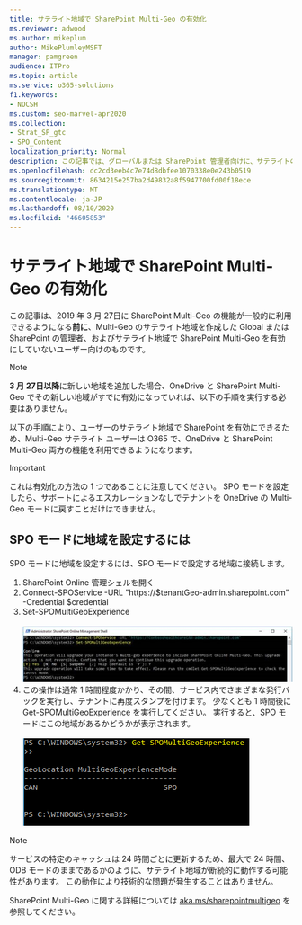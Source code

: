 ```yaml
---
title: サテライト地域で SharePoint Multi-Geo の有効化
ms.reviewer: adwood
ms.author: mikeplum
author: MikePlumleyMSFT
manager: pamgreen
audience: ITPro
ms.topic: article
ms.service: o365-solutions
f1.keywords:
- NOCSH
ms.custom: seo-marvel-apr2020
ms.collection:
- Strat_SP_gtc
- SPO_Content
localization_priority: Normal
description: この記事では、グローバルまたは SharePoint 管理者向けに、サテライトの地理的な場所で SharePoint の複数地域を有効にする方法について説明します。
ms.openlocfilehash: dc2cd3eeb4c7e74d8dbfee1070338e0e243b0519
ms.sourcegitcommit: 8634215e257ba2d49832a8f5947700fd00f18ece
ms.translationtype: MT
ms.contentlocale: ja-JP
ms.lasthandoff: 08/10/2020
ms.locfileid: "46605853"
---
```

# <a name="enabling-sharepoint-multi-geo-in-your-satellite-geo-location"></a>サテライト地域で SharePoint Multi-Geo の有効化

この記事は、2019 年 3 月 27日に SharePoint Multi-Geo の機能が一般的に利用できるようになる**前に**、Multi-Geo のサテライト地域を作成した Global または SharePoint の管理者、およびサテライト地域で SharePoint Multi-Geo を有効にしていないユーザー向けのものです。 

>[!Note]
>**3 月 27日以降**に新しい地域を追加した場合、OneDrive と SharePoint Multi-Geo でその新しい地域がすでに有効になっていれば、以下の手順を実行する必要はありません。

以下の手順により、ユーザーのサテライト地域で SharePoint を有効にできるため、Multi-Geo サテライト ユーザーは O365 で、OneDrive と SharePoint Multi-Geo 両方の機能を利用できるようになります。 

>[!IMPORTANT]
>これは有効化の方法の 1 つであることに注意してください。 SPO モードを設定したら、サポートによるエスカレーションなしでテナントを OneDrive の Multi-Geo モードに戻すことだけはできません。 

## <a name="to-set-a-geo-location-into-spo-mode"></a>SPO モードに地域を設定するには

SPO モードに地域を設定するには、SPO モードで設定する地域に接続します。

1.    SharePoint Online 管理シェルを開く 
2.    Connect-SPOService -URL "https://$tenantGeo-admin.sharepoint.com" -Credential $credential
3.    Set-SPOMultiGeoExperience</br></br>
![Set-SPOMultiGeoExperience](media/Set-SPO-MultiGeo.jpg)
4.    この操作は通常 1 時間程度かかり、その間、サービス内でさまざまな発行バックを実行し、テナントに再度スタンプを付けます。 少なくとも 1 時間後に Get-SPOMultiGeoExperience を実行してください。  実行すると、SPO モードにこの地域があるかどうかが表示されます。</br></br>
![Set-SPOMultiGeoExperience](media/Get-SPO-MultiGeo.jpg)

 
 
 
>[!Note]
>サービスの特定のキャッシュは 24 時間ごとに更新するため、最大で 24 時間、ODB モードのままであるかのように、サテライト地域が断続的に動作する可能性があります。 この動作により技術的な問題が発生することはありません。 
 
SharePoint Multi-Geo に関する詳細については [aka.ms/sharepointmultigeo](https://docs.microsoft.com/office365/enterprise/multi-geo-capabilities-in-onedrive-and-sharepoint-online-in-office-365) を参照してください。


